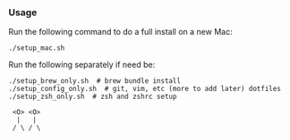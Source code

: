### Usage


Run the following command to do a full install on a new Mac:
```
./setup_mac.sh
```

Run the following separately if need be:
```
./setup_brew_only.sh  # brew bundle install
./setup_config_only.sh  # git, vim, etc (more to add later) dotfiles
./setup_zsh_only.sh  # zsh and zshrc setup
```

```
 <O> <O>
  |   |
 / \ / \
```
